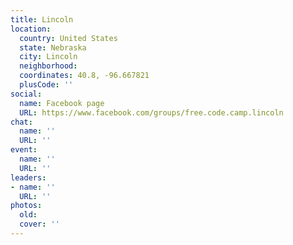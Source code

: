 ```yaml
---
title: Lincoln
location:
  country: United States
  state: Nebraska
  city: Lincoln
  neighborhood: 
  coordinates: 40.8, -96.667821
  plusCode: ''
social:
  name: Facebook page
  URL: https://www.facebook.com/groups/free.code.camp.lincoln
chat:
  name: ''
  URL: ''
event:
  name: ''
  URL: ''
leaders:
- name: ''
  URL: ''
photos:
  old: 
  cover: ''
---
```

